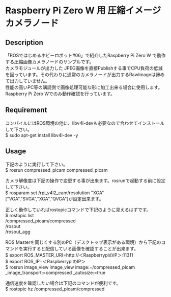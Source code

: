 Raspberry Pi Zero W 用 圧縮イメージカメラノード
====

## Description
「ROSではじめるホビーロボット#06」で紹介したRaspberry Pi Zero W で動作する圧縮画像カメラノードのサンプルです。   
カメラモジュールが出力した JPEG画像を直接Publishする事でCPU負荷の低減を図っています。その代わりに通常のカメラノードが出力するRawImageは諦めて出力していません。   
性能の高いPC等の購読側で画像処理可能な形に加工出来る場合に使用します。   
Raspberry Pi Zero Wでのみ動作確認を行っています。   

## Requirement
コンパイルにはROS環境の他に、libv4l-devも必要なので合わせてインストールして下さい。   
$ sudo apt-get install libv4l-dev -y   

## Usage
下記のように実行して下さい。   
$ rosrun compressed_picam compressed_picam   

カメラ解像度は下記の操作で変更する事が出来ます。rosrunで起動する前に設定して下さい。   
$ rosparam set /rpi_v4l2_cam/resolution "XGA"   
["VGA","SVGA","XGA","QVGA"]が設定出来ます。   

正しく動作していればrostopicコマンドで下記のように見えるはずです。   
$ rostopic list   
/compressed_picam/compressed   
/rosout   
/rosout_agg   

ROS Masterを同じくする別のPC（デスクトップ表示がある環境）から下記のコマンドを実行すると配信している画像を確認することが出来ます。   
$ export ROS_MASTER_URI=http://＜RaspberrypiのIP＞:11311   
$ export ROS_IP=＜RaspberrypiのIP＞   
$ rosrun image_view image_view image:=/compressed_picam _image_transport:=compressed _autosize:=true   

通信速度を確認したい場合は下記のコマンドが便利です。   
$ rostopic hz /compressed_picam/compressed   
